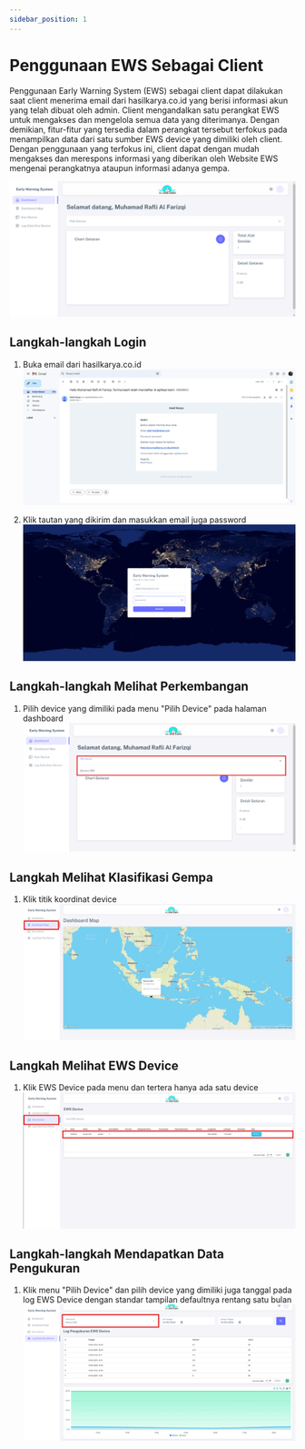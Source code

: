 ```yaml
---
sidebar_position: 1
---
```


# Penggunaan EWS Sebagai Client

Penggunaan Early Warning System (EWS) sebagai client dapat dilakukan saat client menerima email dari hasilkarya.co.id yang berisi informasi akun yang telah dibuat oleh admin. Client mengandalkan satu perangkat EWS untuk mengakses dan mengelola semua data yang diterimanya. Dengan demikian, fitur-fitur yang tersedia dalam perangkat tersebut terfokus pada menampilkan data dari satu sumber EWS device yang dimiliki oleh client. Dengan penggunaan yang terfokus ini, client dapat dengan mudah mengakses dan merespons informasi yang diberikan oleh Website EWS mengenai perangkatnya ataupun informasi adanya gempa.

![EWS](../assets/penggunaan-client/dashboard.png)

## Langkah-langkah Login  

1. Buka email dari hasilkarya.co.id 
![EWS](../assets/penggunaan-client/notif-email.png)

2. Klik tautan yang dikirim dan masukkan email juga password
![EWS](../assets/penggunaan-client/login.png)

## Langkah-langkah Melihat Perkembangan 

1. Pilih device yang dimiliki pada menu "Pilih Device" pada halaman dashboard
![EWS](../assets/penggunaan-client/dashboard--.png)

## Langkah Melihat Klasifikasi Gempa

1. Klik titik koordinat device
![EWS](../assets/penggunaan-client/dashboard-map.png)

## Langkah Melihat EWS Device

1. Klik EWS Device pada menu dan tertera hanya ada satu device
![EWS](../assets/penggunaan-client/device.png)

## Langkah-langkah Mendapatkan Data Pengukuran

1. Klik menu "Pilih Device" dan pilih device yang dimiliki juga tanggal pada log EWS Device dengan standar tampilan defaultnya rentang satu bulan
![EWS](../assets/penggunaan-client/log-ews.png)


